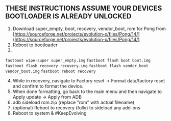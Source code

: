 ## THESE INSTRUCTIONS ASSUME YOUR DEVICES BOOTLOADER IS ALREADY UNLOCKED

1. Download super_empty, boot, recovery, vendor_boot, rom for Pong from [https://sourceforge.net/projects/evolution-x/files/Pong/14/](https://sourceforge.net/projects/evolution-x/files/Pong/14/)
2. Reboot to bootloader
3.
```fastboot wipe-super super_empty.img```
```fastboot flash boot boot.img```
```fastboot flash recovery recovery.img```
```fastboot flash vendor_boot vendor_boot.img```
```fastboot reboot recovery```

4. While in recovery, navigate to Factory reset -> Format data/factory reset and confirm to format the device.
5. When done formatting, go back to the main menu and then navigate to Apply update -> Apply from ADB
6. adb sideload rom.zip (replace "rom" with actual filename)
7. (optional) Reboot to recovery (fully) to sideload any add-ons
8. Reboot to system & #KeepEvolving
